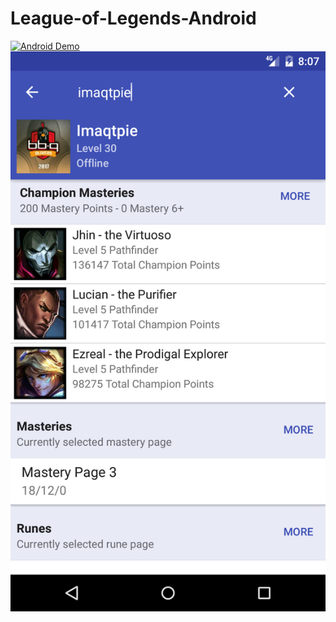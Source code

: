 # League-of-Legends-Android

[![Android Demo](https://img.youtube.com/vi/Q4__BDOwOWQ/0.jpg)](https://youtu.be/Q4__BDOwOWQ)
![Champion Masteries](https://github.com/BlueEyedJabber/League-of-Legends-Android/blob/master/images/champion_masteries.png)